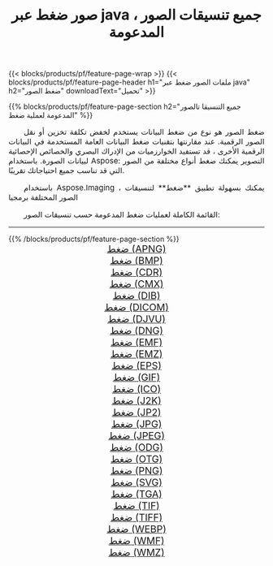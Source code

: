 ﻿---
title: صور ضغط عبر java ، جميع تنسيقات الصور المدعومة 
weight: 3920
url: /ar/java/compress/ 
lang: ar
langdirlevel: 2
locales: zh-hans,ja,it,ru,de,es,fr,nl,id,lt,pl,pt,vi,tr,ko,zh-hant,ar,hi,th,sv,cs,uk,he
description: باستخدام Aspose.Imaging يمكنك بسهولة ضغط الصور عبر java
---

{{< blocks/products/pf/feature-page-wrap >}}
{{< blocks/products/pf/feature-page-header h1="ملفات الصور ضغط عبر java" h2="ضغط الصور" downloadText="تحميل" >}}


{{% blocks/products/pf/feature-page-section  h2="جميع التنسيقا تالصور  المدعومة لعملية ضغط" %}}
<p align="justify" style="text-indent:2em;font-size:15px;">
ضغط الصور هو نوع من ضغط البيانات يستخدم لخفض تكلفة تخزين أو نقل الصور الرقمية. عند مقارنتها بتقنيات ضغط البيانات العامة المستخدمة في البيانات الرقمية الأخرى ، قد تستفيد الخوارزميات من الإدراك البصري والخصائص الإحصائية لبيانات الصورة.
باستخدام Aspose: التصوير يمكنك ضغط أنواع مختلفة من الصور التي قد تناسب جميع احتياجاتك تقريبًا.
</p>
<p align="justify" style="text-indent:2em;font-size:15px;">
باستخدام Aspose.Imaging ، يمكنك بسهولة تطبيق **ضغط** لتنسيقات الصور المختلفة برمجيا
</p>
<p align="justify" style="text-indent:2em;font-size:15px;">
القائمة الكاملة لعمليات ضغط المدعومة حسب تنسيقات الصور:
</p>
<hr/>
{{% /blocks/products/pf/feature-page-section %}}
<div class="container-fluid productfamilypage bg-gray">
    <div class="convertypes bg-gray agp-content section">
        <div class="container">
		<div class="row other-converters" style="gap: 10px;font-size: 19px;text-align:center;">
		    <div class='col-md-2 other-converter remove-lp remove-rp'><a href="/imaging/ar/java/compress/apng/" style="padding:15px;">ضغط (APNG)</a></div><div class='col-md-2 other-converter remove-lp remove-rp'><a href="/imaging/ar/java/compress/bmp/" style="padding:15px;">ضغط (BMP)</a></div><div class='col-md-2 other-converter remove-lp remove-rp'><a href="/imaging/ar/java/compress/cdr/" style="padding:15px;">ضغط (CDR)</a></div><div class='col-md-2 other-converter remove-lp remove-rp'><a href="/imaging/ar/java/compress/cmx/" style="padding:15px;">ضغط (CMX)</a></div><div class='col-md-2 other-converter remove-lp remove-rp'><a href="/imaging/ar/java/compress/dib/" style="padding:15px;">ضغط (DIB)</a></div><div class='col-md-2 other-converter remove-lp remove-rp'><a href="/imaging/ar/java/compress/dicom/" style="padding:15px;">ضغط (DICOM)</a></div><div class='col-md-2 other-converter remove-lp remove-rp'><a href="/imaging/ar/java/compress/djvu/" style="padding:15px;">ضغط (DJVU)</a></div><div class='col-md-2 other-converter remove-lp remove-rp'><a href="/imaging/ar/java/compress/dng/" style="padding:15px;">ضغط (DNG)</a></div><div class='col-md-2 other-converter remove-lp remove-rp'><a href="/imaging/ar/java/compress/emf/" style="padding:15px;">ضغط (EMF)</a></div><div class='col-md-2 other-converter remove-lp remove-rp'><a href="/imaging/ar/java/compress/emz/" style="padding:15px;">ضغط (EMZ)</a></div><div class='col-md-2 other-converter remove-lp remove-rp'><a href="/imaging/ar/java/compress/eps/" style="padding:15px;">ضغط (EPS)</a></div><div class='col-md-2 other-converter remove-lp remove-rp'><a href="/imaging/ar/java/compress/gif/" style="padding:15px;">ضغط (GIF)</a></div><div class='col-md-2 other-converter remove-lp remove-rp'><a href="/imaging/ar/java/compress/ico/" style="padding:15px;">ضغط (ICO)</a></div><div class='col-md-2 other-converter remove-lp remove-rp'><a href="/imaging/ar/java/compress/j2k/" style="padding:15px;">ضغط (J2K)</a></div><div class='col-md-2 other-converter remove-lp remove-rp'><a href="/imaging/ar/java/compress/jp2/" style="padding:15px;">ضغط (JP2)</a></div><div class='col-md-2 other-converter remove-lp remove-rp'><a href="/imaging/ar/java/compress/jpg/" style="padding:15px;">ضغط (JPG)</a></div><div class='col-md-2 other-converter remove-lp remove-rp'><a href="/imaging/ar/java/compress/jpeg/" style="padding:15px;">ضغط (JPEG)</a></div><div class='col-md-2 other-converter remove-lp remove-rp'><a href="/imaging/ar/java/compress/odg/" style="padding:15px;">ضغط (ODG)</a></div><div class='col-md-2 other-converter remove-lp remove-rp'><a href="/imaging/ar/java/compress/otg/" style="padding:15px;">ضغط (OTG)</a></div><div class='col-md-2 other-converter remove-lp remove-rp'><a href="/imaging/ar/java/compress/png/" style="padding:15px;">ضغط (PNG)</a></div><div class='col-md-2 other-converter remove-lp remove-rp'><a href="/imaging/ar/java/compress/svg/" style="padding:15px;">ضغط (SVG)</a></div><div class='col-md-2 other-converter remove-lp remove-rp'><a href="/imaging/ar/java/compress/tga/" style="padding:15px;">ضغط (TGA)</a></div><div class='col-md-2 other-converter remove-lp remove-rp'><a href="/imaging/ar/java/compress/tif/" style="padding:15px;">ضغط (TIF)</a></div><div class='col-md-2 other-converter remove-lp remove-rp'><a href="/imaging/ar/java/compress/tiff/" style="padding:15px;">ضغط (TIFF)</a></div><div class='col-md-2 other-converter remove-lp remove-rp'><a href="/imaging/ar/java/compress/webp/" style="padding:15px;">ضغط (WEBP)</a></div><div class='col-md-2 other-converter remove-lp remove-rp'><a href="/imaging/ar/java/compress/wmf/" style="padding:15px;">ضغط (WMF)</a></div><div class='col-md-2 other-converter remove-lp remove-rp'><a href="/imaging/ar/java/compress/wmz/" style="padding:15px;">ضغط (WMZ)</a></div>
                </div>
        </div>
    </div>
</div>
<br/>
